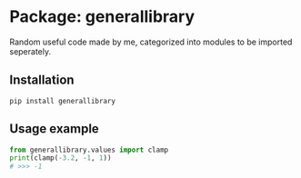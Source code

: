 # Package: generallibrary
Random useful code made by me, categorized into modules to be imported seperately.

## Installation
```
pip install generallibrary
```

## Usage example
```python
from generallibrary.values import clamp
print(clamp(-3.2, -1, 1))
# >>> -1
```